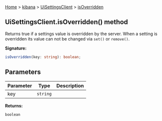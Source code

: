 [Home](./index) &gt; [kibana](./kibana.md) &gt; [UiSettingsClient](./kibana.uisettingsclient.md) &gt; [isOverridden](./kibana.uisettingsclient.isoverridden.md)

## UiSettingsClient.isOverridden() method

Returns true if a settings value is overridden by the server. When a setting is overridden its value can not be changed via `set()` or `remove()`<!-- -->.

<b>Signature:</b>

```typescript
isOverridden(key: string): boolean;
```

## Parameters

|  Parameter | Type | Description |
|  --- | --- | --- |
|  key | <code>string</code> |  |

<b>Returns:</b>

`boolean`

